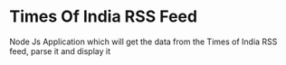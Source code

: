 # Times Of India RSS Feed
Node Js Application which will get the data from the Times of India RSS feed, parse it and display it
